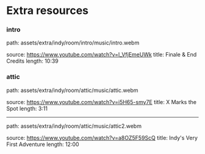# Extra resources

### intro

path: assets/extra/indy/room/intro/music/intro.webm

source: https://www.youtube.com/watch?v=l_VfjEmeUWk
title: Finale & End Credits
length: 10:39

### attic

path: assets/extra/indy/room/attic/music/attic.webm

source: https://www.youtube.com/watch?v=i5H65-smy7E
title: X Marks the Spot
length: 3:11

---

path: assets/extra/indy/room/attic/music/attic2.webm

source: https://www.youtube.com/watch?v=a8OZ5F59ScQ
title: Indy's Very First Adventure
length: 12:00
